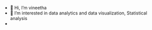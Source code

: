 - 👋 Hi, I’m vineetha
- 👀 I’m interested in data analytics and data visualization, Statistical analysis
- 

<!---
tiru18324/tiru18324 is a ✨ special ✨ repository because its `README.md` (this file) appears on your GitHub profile.
You can click the Preview link to take a look at your changes.
--->
